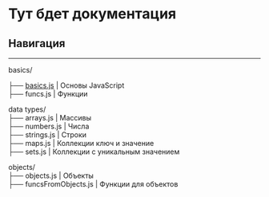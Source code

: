 # Тут бдет документация
## Навигация
<hr>
basics/

├── <a href="https://github.com/EgorMizerov/LearnJS/blob/main/basics/basics.js">basics.js</a> | Основы JavaScript<br>
├── funcs.js  | Функции<br>

data types/<br>
├── arrays.js | Массивы<br>
├── numbers.js | Числа<br>
├── strings.js | Строки<br>
├── maps.js | Коллекции ключ и значение<br>
├── sets.js | Коллекции с уникальным значением<br>


objects/<br>
├── objects.js | Объекты<br>
├── funcsFromObjects.js | Функции для объектов<br>